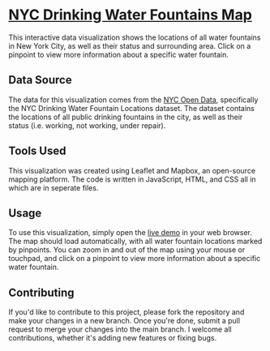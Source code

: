 # [NYC Drinking Water Fountains Map](https://elizabethgarrison.github.io/Garrison/NYC_Water_Fountains/)
This interactive data visualization shows the locations of all water fountains in New York City, as well as their status and surrounding area. Click on a pinpoint to view more information about a specific water fountain.

## Data Source
The data for this visualization comes from the [NYC Open Data](https://data.cityofnewyork.us/Environment/NYC-Parks-Drinking-Fountains/622h-mkfu), specifically the NYC Drinking Water Fountain Locations dataset. The dataset contains the locations of all public drinking fountains in the city, as well as their status (i.e. working, not working, under repair).

## Tools Used
This visualization was created using Leaflet and Mapbox, an open-source mapping platform. The code is written in JavaScript, HTML, and CSS all in which are in seperate files.

## Usage
To use this visualization, simply open the [live demo](https://elizabethgarrison.github.io/Garrison/NYC_Water_Fountains/) in your web browser. The map should load automatically, with all water fountain locations marked by pinpoints. You can zoom in and out of the map using your mouse or touchpad, and click on a pinpoint to view more information about a specific water fountain.

## Contributing
If you'd like to contribute to this project, please fork the repository and make your changes in a new branch. Once you're done, submit a pull request to merge your changes into the main branch. I welcome all contributions, whether it's adding new features or fixing bugs.
